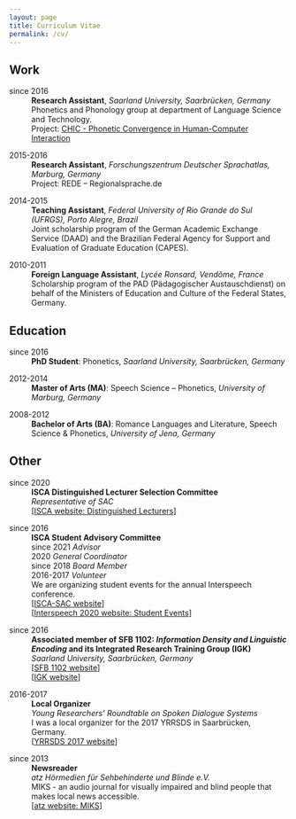 ```yaml
---
layout: page
title: Curriculum Vitae
permalink: /cv/
---
```


## Work
<dl>
	<dt>since 2016</dt>	
	<dd><strong>Research Assistant</strong>, <em>Saarland University, Saarbrücken, Germany</em></dd>
	<dd>Phonetics and Phonology group at department of Language Science and Technology.</dd>
	<dd>Project: <a href="https://ioonaa.github.io/chicproject/" target="_blank" rel="noopener">CHIC - Phonetic Convergence in Human-Computer Interaction</a></dd>
</dl>

<dl>
	<dt>2015-2016</dt>	
	<dd><strong>Research Assistant</strong>, <em>Forschungszentrum Deutscher Sprachatlas, Marburg, Germany</em></dd>
	<dd>Project: REDE – Regionalsprache.de</dd>
</dl>

<dl>
	<dt>2014-2015</dt>	
	<dd><strong>Teaching Assistant</strong>, <em>Federal University of Rio Grande do Sul (UFRGS), Porto Alegre, Brazil</em></dd>
	<dd>Joint scholarship program of the German Academic Exchange Service (DAAD) and the Brazilian Federal Agency for Support and Evaluation of Graduate Education (CAPES).</dd>
</dl>

<dl>
	<dt>2010-2011</dt>	
	<dd><strong>Foreign Language Assistant</strong>, <em>Lycée Ronsard, Vendôme, France</em></dd>
	<dd>Scholarship program of the PAD (Pädagogischer Austauschdienst) on behalf of the Ministers of Education and Culture of the Federal States, Germany.</dd>
</dl>

## Education

<dl>
	<dt>since 2016</dt>	
	<dd><strong>PhD Student</strong>: Phonetics, <em>Saarland University, Saarbrücken, Germany</em></dd>
</dl>

<dl>
	<dt>2012-2014</dt>	
	<dd><strong>Master of Arts (MA)</strong>: Speech Science – Phonetics, <em>University of Marburg, Germany</em></dd>
</dl>

<dl>
	<dt>2008-2012</dt>	
	<dd><strong>Bachelor of Arts (BA)</strong>: Romance Languages and Literature, Speech Science & Phonetics, <em>University of Jena, Germany</em></dd>
</dl>

## Other

<dl>
	<dt>since 2020</dt>	
	<dd><strong>ISCA Distinguished Lecturer Selection Committee</strong><br>
	<em>Representative of SAC</em><br>
	[<a href="https://www.isca-speech.org/iscaweb/index.php/distinguished-lecturers" target="_blank" rel="noopener">ISCA website: Distinguished Lecturers</a>]</dd>
</dl>

<dl>
	<dt>since 2016</dt>	
	<dd><strong>ISCA Student Advisory Committee</strong><br>
		since 2021 <em>Advisor</em><br>
		2020 <em>General Coordinator</em><br>
		since 2018 <em>Board Member</em><br>
		2016-2017 <em>Volunteer</em></dd>
	<dd>We are organizing student events for the annual Interspeech conference.<br>
	[<a href="http://www.isca-students.org/sacweb/" target="_blank" rel="noopener">ISCA-SAC website</a>]<br>
	[<a href="http://www.interspeech2020.org/Student_Events/" target="_blank" rel="noopener">Interspeech 2020 website: Student Events</a>]</dd>
	
</dl>

<dl>
	<dt>since 2016</dt>	
	<dd><strong>Associated member of SFB 1102: <i>Information Density and Linguistic Encoding</i> and its Integrated Research Training Group (IGK)</strong><br>
	<em>Saarland University, Saarbrücken, Germany</em><br>
	[<a href="http://www.sfb1102.uni-saarland.de/" target="_blank" rel="noopener">SFB 1102 website</a>]<br>
	[<a href="http://www.sfb1102.uni-saarland.de/?page_id=1275" target="_blank" rel="noopener">IGK website</a>]
	</dd>
</dl>

<dl>
	<dt>2016-2017</dt>	
	<dd><strong>Local Organizer</strong><br>
	<em>Young Researchers' Roundtable on Spoken Dialogue Systems</em></dd>
	<dd>I was a local organizer for the 2017 YRRSDS in Saarbrücken, Germany.<br>
	[<a href="https://www.sites.google.com/site/2017yrrsds" target="_blank" rel="noopener">YRRSDS 2017 website</a>]</dd> 
</dl>

<dl>
	<dt>since 2013</dt>	
	<dd><strong>Newsreader</strong><br>
	<em>atz Hörmedien für Sehbehinderte und Blinde e.V.</em></dd>
	<dd>MIKS - an audio journal for visually impaired and blind people that makes local news accessible.<br>
	[<a href="https://www.blindenzeitung.de/index.php/service/auskunft-2?eid=241" target="_blank" rel="noopener">atz website: MIKS</a>]</dd>
</dl>


